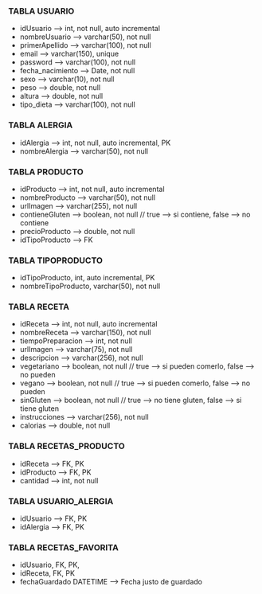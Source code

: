 ### TABLA USUARIO
- idUsuario --> int, not null, auto incremental
- nombreUsuario --> varchar(50), not null
- primerApellido --> varchar(100), not null
- email --> varchar(150), unique
- password --> varchar(100), not null
- fecha_nacimiento --> Date, not null
- sexo --> varchar(10), not null 
- peso --> double, not null
- altura --> double, not null
- tipo_dieta --> varchar(100), not null

### TABLA ALERGIA
- idAlergia --> int, not null, auto incremental, PK
- nombreAlergia --> varchar(50), not null

### TABLA PRODUCTO
- idProducto --> int, not null, auto incremental
- nombreProducto --> varchar(50), not null
- urlImagen --> varchar(255), not null
- contieneGluten --> boolean, not null // true --> si contiene, false --> no contiene
- precioProducto --> double, not null
- idTipoProducto --> FK

### TABLA TIPOPRODUCTO
- idTipoProducto, int, auto incremental, PK
- nombreTipoProducto, varchar(50), not null 

### TABLA RECETA
- idReceta --> int, not null, auto incremental
- nombreReceta --> varchar(150), not null
- tiempoPreparacion --> int,  not null
- urlImagen --> varchar(75), not null
- descripcion --> varchar(256), not null
- vegetariano --> boolean, not null // true --> si pueden comerlo, false --> no pueden
- vegano --> boolean, not null // true --> si pueden comerlo, false --> no pueden
- sinGluten --> boolean, not null // true --> no tiene gluten, false --> si tiene gluten
- instrucciones --> varchar(256), not null
- calorias --> double, not null

### TABLA RECETAS_PRODUCTO
- idReceta --> FK, PK
- idProducto --> FK, PK
- cantidad  --> int, not null

### TABLA USUARIO_ALERGIA
- idUsuario --> FK, PK
- idAlergia --> FK, PK

### TABLA RECETAS_FAVORITA
- idUsuario, FK, PK, 
- idReceta, FK, PK
- fechaGuardado DATETIME --> Fecha justo de guardado
